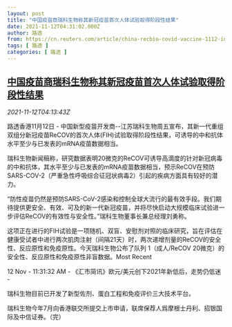 ```yaml
---
layout: post
title: "中国疫苗商瑞科生物称其新冠疫苗首次人体试验取得阶段性结果"
date: 2021-11-12T04:31:02.000Z
author: 路透
from: https://cn.reuters.com/article/china-recbio-covid-vaccine-1112-idCNKBS2HX0CQ
tags: [ 路透 ]
categories: [ 路透 ]
---
```

<!--1636691462000-->
[中国疫苗商瑞科生物称其新冠疫苗首次人体试验取得阶段性结果](https://cn.reuters.com/article/china-recbio-covid-vaccine-1112-idCNKBS2HX0CQ)
------

<div>
<div><i>2021-11-12T04:13:43Z</i></div><p>路透香港11月12日 - 中国新型疫苗开发商--江苏瑞科生物周五宣布，其新一代重组双组分新冠疫苗ReCOV的首次人体(FIH)试验取得阶段性结果，可诱导的中和抗体水平至少与已发表的mRNA疫苗数据相当。</p><p>瑞科生物新闻稿称，研究数据表明20微克的ReCOV可诱导高滴度的针对新冠病毒的中和抗体，其水平至少与已发表的mRNA疫苗数据相当，预示ReCOV在预防SARS-COV-2（严重急性呼吸综合征冠状病毒2）引起的疾病方面具有较好的潜力。</p><p>“防性疫苗仍然是预防SARS-CoV-2感染和控制全球大流行的最有效手段。我们期待提供更安全、有效、可及的新一代新冠疫苗，并将尽快启动大规模临床试验进一步评估ReCOV的有效性与安全性。”瑞科生物董事长兼总经理刘勇称。</p><p>这项正在进行的FIH试验是一项随机、双盲、安慰剂对照的临床研究，旨在评估在健康受试者中进行两次肌肉注射（间隔21天）时，两次递增剂量的ReCOV的安全性、反应原性和免疫原性。今天瑞科生物公布了队列 1（成人/ReCOV 20微克）的安全性、反应原性和免疫原性非盲数据。Most Recent</p><p>12 Nov - 11:31:32 AM - 《汇市简讯》欧元/美元创下2021年新低后，走势仍低迷 -</p><p>瑞科生物目前已开发了新型佐剂、蛋白工程和免疫评价三大技术平台。</p><p>瑞科生物今年7月向香港联交所提交上市申请，联席保荐人爲摩根士丹利、招银国际及中信证券。（完）</p>
</div>
